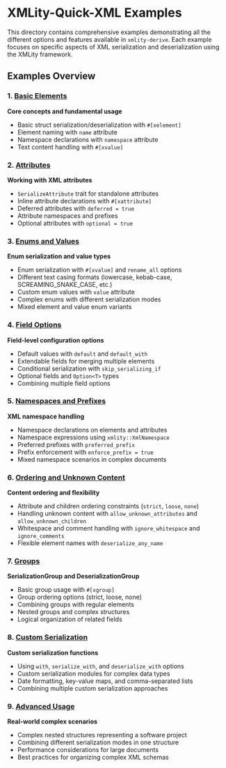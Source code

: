 # XMLity-Quick-XML Examples

This directory contains comprehensive examples demonstrating all the different options and features available in `xmlity-derive`. Each example focuses on specific aspects of XML serialization and deserialization using the XMLity framework.

## Examples Overview

### 1. [Basic Elements](basic_elements.rs)

**Core concepts and fundamental usage**

- Basic struct serialization/deserialization with `#[xelement]`
- Element naming with `name` attribute
- Namespace declarations with `namespace` attribute
- Text content handling with `#[xvalue]`

### 2. [Attributes](attributes.rs)

**Working with XML attributes**

- `SerializeAttribute` trait for standalone attributes
- Inline attribute declarations with `#[xattribute]`
- Deferred attributes with `deferred = true`
- Attribute namespaces and prefixes
- Optional attributes with `optional = true`

### 3. [Enums and Values](enums_and_values.rs)

**Enum serialization and value types**

- Enum serialization with `#[xvalue]` and `rename_all` options
- Different text casing formats (lowercase, kebab-case, SCREAMING_SNAKE_CASE, etc.)
- Custom enum values with `value` attribute
- Complex enums with different serialization modes
- Mixed element and value enum variants

### 4. [Field Options](field_options.rs)

**Field-level configuration options**

- Default values with `default` and `default_with`
- Extendable fields for merging multiple elements
- Conditional serialization with `skip_serializing_if`
- Optional fields and `Option<T>` types
- Combining multiple field options

### 5. [Namespaces and Prefixes](namespaces_and_prefixes.rs)

**XML namespace handling**

- Namespace declarations on elements and attributes
- Namespace expressions using `xmlity::XmlNamespace`
- Preferred prefixes with `preferred_prefix`
- Prefix enforcement with `enforce_prefix = true`
- Mixed namespace scenarios in complex documents

### 6. [Ordering and Unknown Content](ordering_and_unknown.rs)

**Content ordering and flexibility**

- Attribute and children ordering constraints (`strict`, `loose`, `none`)
- Handling unknown content with `allow_unknown_attributes` and `allow_unknown_children`
- Whitespace and comment handling with `ignore_whitespace` and `ignore_comments`
- Flexible element names with `deserialize_any_name`

### 7. [Groups](groups.rs)

**SerializationGroup and DeserializationGroup**

- Basic group usage with `#[xgroup]`
- Group ordering options (strict, loose, none)
- Combining groups with regular elements
- Nested groups and complex structures
- Logical organization of related fields

### 8. [Custom Serialization](custom_serialization.rs)

**Custom serialization functions**

- Using `with`, `serialize_with`, and `deserialize_with` options
- Custom serialization modules for complex data types
- Date formatting, key-value maps, and comma-separated lists
- Combining multiple custom serialization approaches

### 9. [Advanced Usage](advanced_usage.rs)

**Real-world complex scenarios**

- Complex nested structures representing a software project
- Combining different serialization modes in one structure
- Performance considerations for large documents
- Best practices for organizing complex XML schemas
